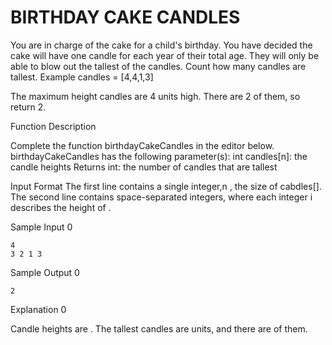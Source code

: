 # BIRTHDAY CAKE CANDLES

You are in charge of the cake for a child's birthday. You have decided the cake will have one candle for each year of their total age. They will only be able to blow out the tallest of the candles. Count how many candles are tallest.
Example
  candles = [4,4,1,3]

The maximum height candles are 4 units high. There are 2 of them, so return 2.

<p>Function Description</p>

Complete the function birthdayCakeCandles in the editor below.
birthdayCakeCandles has the following parameter(s):
int candles[n]: the candle heights
Returns
int: the number of candles that are tallest

Input Format
The first line contains a single integer,n , the size of cabdles[].
The second line contains  space-separated integers, where each integer i describes the height of .

Sample Input 0
<pre><code>4
3 2 1 3</pre></code>
Sample Output 0
<pre><code>2</pre></code>

Explanation 0

Candle heights are . The tallest candles are  units, and there are  of them.
